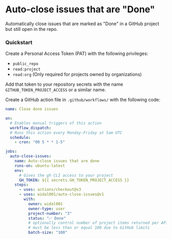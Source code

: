 # Auto-close issues that are "Done"

Automatically close issues that are marked as "Done" in a GitHub project but still open in the repo.

### Quickstart

Create a Personal Access Token (PAT) with the following privileges:

- `public_repo` 
- `read:project`
- `read:org` (Only required for projects owned by organizations)

Add that token to your repository secrets with the name `GITHUB_TOKEN_PROJECT_ACCESS` or a similar name.

Create a GitHub action file in `.github/workflows/` with the following code:

```yaml
name: Close done issues

on:
  # Enables manual triggers of this action
  workflow_dispatch:
  # Runs this action every Monday-Friday at 5am UTC
  schedule:
    - cron: "00 5 * * 1-5"

jobs:
  auto-close-issues:
    name: Auto-close issues that are done
    runs-on: ubuntu-latest
    env:
      # Gives the gh CLI access to your project
      GH_TOKEN: ${{ secrets.GH_TOKEN_PROJECT_ACCESS }}
    steps:
      - uses: actions/checkout@v3
      - uses: widal001/auto-close-issues@v1
        with:
          owner: widal001
          owner-type: user
          project-number: "3"
          status: "✅ Done"
          # optionally control number of project items returned per API call
          # must be less than or equal 100 due to GitHub limits
          batch-size: "100"
```
